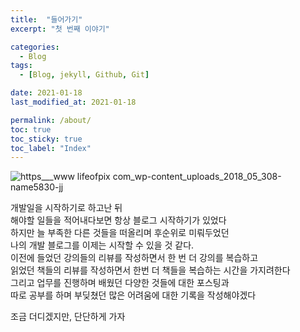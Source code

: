```yaml
---
title:  "들어가기"
excerpt: "첫 번째 이야기"

categories:
  - Blog
tags:
  - [Blog, jekyll, Github, Git]

date: 2021-01-18
last_modified_at: 2021-01-18

permalink: /about/
toc: true
toc_sticky: true
toc_label: "Index"
---
```


![https___www lifeofpix com_wp-content_uploads_2018_05_308-name5830-jj](https://user-images.githubusercontent.com/94930976/149841153-dbb1d01a-219f-4aef-9372-27d99a8993fd.jpg)
 
개발일을 시작하기로 하고난 뒤  
해야할 일들을 적어내다보면 항상 블로그 시작하기가 있었다  
하지만 늘 부족한 다른 것들을 떠올리며 후순위로 미뤄두었던  
나의 개발 블로그를 이제는 시작할 수 있을 것 같다.  
이전에 들었던 강의들의 리뷰를 작성하면서 한 번 더 강의를 복습하고  
읽었던 책들의 리뷰를 작성하면서 한번 더 책들을 복습하는 시간을 가지려한다  
그리고 업무를 진행하며 배웠던 다양한 것들에 대한 포스팅과  
따로 공부를 하며 부딪쳤던 많은 어려움에 대한 기록을 작성해야겠다  
  
조금 더디겠지만, 단단하게 가자

